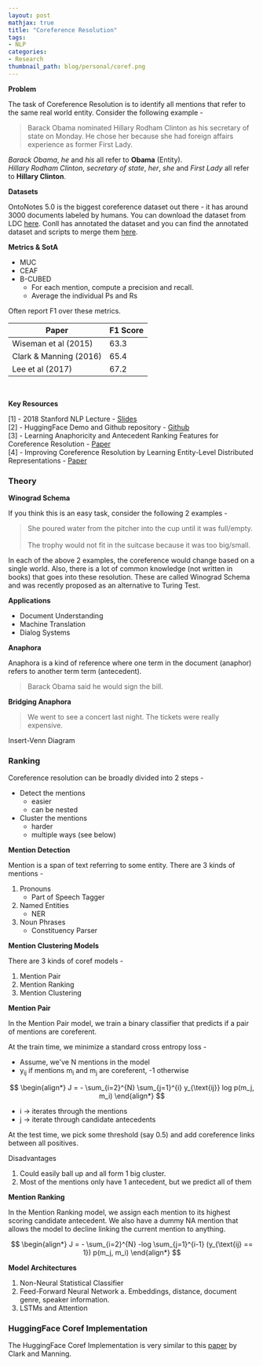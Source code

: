 ```yaml
---
layout: post
mathjax: true
title: "Coreference Resolution"
tags:
- NLP
categories:
- Research
thumbnail_path: blog/personal/coref.png
---
```



**Problem**

The task of Coreference Resolution is to identify all mentions that refer to the same real world entity. Consider the following example - 

> Barack Obama nominated Hillary Rodham Clinton as his secretary of state on Monday. He chose her because she had foreign affairs experience as former First Lady.

*Barack Obama*, *he* and *his* all refer to **Obama** (Entity).  <br/>
*Hillary Rodham Clinton*, *secretary of state*, *her*, *she* and *First Lady* all refer to **Hillary Clinton**. <br/>

**Datasets**

OntoNotes 5.0 is the biggest coreference dataset out there - it has around 3000 documents labeled by humans. You can download the dataset from LDC [here](https://catalog.ldc.upenn.edu/LDC2013T19). Conll has annotated the dataset and you can find the annotated dataset and scripts to merge them [here](http://conll.cemantix.org/2012/data.html).


**Metrics & SotA**

- MUC
- CEAF
- B-CUBED
	* For each mention, compute a precision and recall.
	* Average the individual Ps and Rs

Often report F1 over these metrics.

| Paper | F1 Score |
|------|------|
| Wiseman et al (2015)| 63.3|
| Clark & Manning (2016)| 65.4|
| Lee et al (2017) | 67.2 |

<br/>

**Key Resources**

[1] - 2018 Stanford NLP Lecture - [Slides](https://web.stanford.edu/class/archive/cs/cs224n/cs224n.1184/lectures/lecture13.pdf) <br/>
[2] - HuggingFace Demo and Github repository - [Github](https://github.com/huggingface/neuralcoref/tree/master/neuralcoref) <br/>
[3] - Learning Anaphoricity and Antecedent Ranking Features for Coreference Resolution - [Paper](http://people.seas.harvard.edu/~srush/acl15.pdf) <br/>
[4] - Improving Coreference Resolution by Learning Entity-Level Distributed Representations - [Paper](https://nlp.stanford.edu/pubs/clark2016improving.pdf) <br/>

### Theory

**Winograd Schema**

If you think this is an easy task, consider the following 2 examples - 

> She poured water from the pitcher into the cup until it was full/empty. <br/> <br/>
> The trophy would not fit in the suitcase because it was too big/small.

In each of the above 2 examples, the coreference would change based on a single world. Also, there is a lot of common knowledge (not written in books) that goes into these resolution. These are called Winograd Schema and was recently proposed as an alternative to Turing Test.

**Applications**

- Document Understanding 
- Machine Translation
- Dialog Systems

**Anaphora**

Anaphora is a kind of reference where one term in the document (anaphor) refers to another term term (antecedent).

> Barack Obama said he would sign the bill.

**Bridging Anaphora**

> We went to see a concert last night. The tickets were really expensive.

Insert-Venn Diagram


### Ranking

Coreference resolution can be broadly divided into 2 steps - 

- Detect the mentions
	- easier
	- can be nested
- Cluster the mentions
	- harder
	- multiple ways (see below)

**Mention Detection**

Mention is a span of text referring to some entity. There are 3 kinds of mentions - 

1. Pronouns
	- Part of Speech Tagger 
2. Named Entities
	- NER
3. Noun Phrases
	- Constituency Parser

**Mention Clustering Models**

There are 3 kinds of coref models - 

1. Mention Pair
2. Mention Ranking
3. Mention Clustering

**Mention Pair**

In the Mention Pair model, we train a binary classifier that predicts if a pair of mentions are coreferent. <br/>

At the train time, we minimize a standard cross entropy loss - 

- Assume, we've N mentions in the model <br/>
- y<sub>ij</sub> if mentions m<sub>i</sub> and m<sub>j</sub> are coreferent, -1 otherwise

$$
\begin{align*}
  J = - \sum_{i=2}^{N} \sum_{j=1}^{i} y_{\text{ij}} log p(m_j, m_i)
\end{align*}
$$

- i -> iterates through the mentions
- j -> iterate through candidate antecedents

At the test time, we pick some threshold (say 0.5) and add coreference links between all positives.

Disadvantages

1. Could easily ball up and all form 1 big cluster.
2. Most of the mentions only have 1 antecedent, but we predict all of them

**Mention Ranking**

In the Mention Ranking model, we assign each mention to its highest scoring candidate antecedent. We also have a dummy NA mention that allows the model to decline linking the current mention to anything.

$$
\begin{align*}
  J = - \sum_{i=2}^{N} -log \sum_{j=1}^{i-1} (y_{\text{ij} == 1}) p(m_j, m_i)
\end{align*}
$$

**Model Architectures**

1. Non-Neural Statistical Classifier
2. Feed-Forward Neural Network
	a. Embeddings, distance, document genre, speaker information.
3. LSTMs and Attention


### HuggingFace Coref Implementation

The HuggingFace Coref Implementation is very similar to this [paper](https://nlp.stanford.edu/pubs/clark2016improving.pdf) by Clark and Manning.

